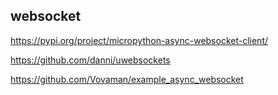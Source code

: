 ## websocket

https://pypi.org/project/micropython-async-websocket-client/


https://github.com/danni/uwebsockets

https://github.com/Vovaman/example_async_websocket

